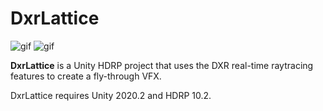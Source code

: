 DxrLattice
==========

![gif](https://i.imgur.com/87zRPUb.gif)
![gif](https://i.imgur.com/OrSBa7u.gif)

**DxrLattice** is a Unity HDRP project that uses the DXR real-time raytracing features to create a fly-through VFX.

DxrLattice requires Unity 2020.2 and HDRP 10.2.
